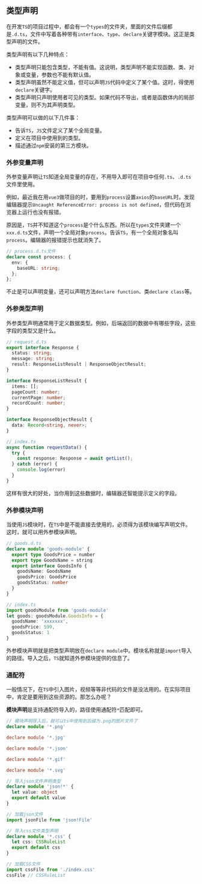 ## 类型声明

在开发`TS`的项目过程中，都会有一个`types`的文件夹，里面的文件后缀都是`.d.ts`，文件中写着各种带有`interface`、`type`、`declare`关键字模块。这正是类型声明的文件。

类型声明有以下几种特点：

- 类型声明只能包含类型，不能有值。这说明，类型声明不能实现函数、类、对象或变量，参数也不能有默认值。
- 类型声明虽然不能定义值，但可以声明`JS`代码中定义了某个值。这时，得使用`declare`关键字。
- 类型声明只声明使用者可见的类型。如果代码不导出，或者是函数体内的局部变量，则不为其声明类型。

类型声明可以做的以下几件事：

- 告诉`TS`，`JS`文件定义了某个全局变量。
- 定义在项目中使用到的类型。
- 描述通过`npm`安装的第三方模块。

### 外参变量声明

外参变量声明让`TS`知道全局变量的存在，不用导入即可在项目中任何`.ts`、`.d.ts`文件里使用。

例如，最近我在用`vue3`做项目的时，要用到`process`设置`axios`的`baseURL`时。发现编辑器提示`Uncaught ReferenceError: process is not defined`，但代码在浏览器上运行也没有报错。

原因是，`TS`并不知道这个`process`是个什么东西。所以在`types`文件夹建一个`xxx.d.ts`文件，声明一个全局对象`process`。告诉`TS`，有一个全局对象名叫`process`。编辑器的报错提示也就消失了。

```ts
// process.d.ts文件
declare const process: {
  env: {
    baseURL: string;
  };
};
```

不止是可以声明变量，还可以声明方法`declare function`、类`declare class`等。

### 外参类型声明

外参类型声明通常用于定义数据类型。例如，后端返回的数据中有哪些字段，这些字段的类型又是什么。

```ts
// request.d.ts
export interface Response {
  status: string;
  message: string;
  result: ResponseListResult | ResponseObjectResult;
}

interface ResponseListResult {
  items: [];
  pageCount: number;
  currentPage: number;
  recordCount: number;
}

interface ResponseObjectResult {
  data: Record<string, never>;
}

// index.ts
async function requestData() {
  try {
    const response: Response = await getList();
  } catch (error) {
    console.log(error)
  }
}
```

这样有很大的好处，当你用到这些数据时，编辑器还智能提示定义的字段。

### 外参模块声明

当使用`JS`模块时，在`TS`中是不能直接去使用的，必须得为该模块编写声明文件。这时，就可以用外参模块声明。
```ts
// goods.d.ts
declare module 'goods-module' {
  export type GoodsPrice = number
  export type GoodsName = string
  export interface GoodsInfo {
    goodsName: GoodsName
    goodsPrice: GoodsPrice
    goodsStatus: number
  }
}

// index.ts
import goodsModule from 'goods-module'
let goods: goodsModule.GoodsInfo = {
  goodsName: 'xxxxxxx',
  goodsPrice: 599,
  goodsStatus: 1
}
```
外参模块声明就是把类型声明放在`declare module`中。模块名称就是`import`导入的路径。导入之后，`TS`就知道外参模块提供的信息了。

### 通配符
一般情况下，在`TS`中引入图片，视频等等非代码的文件是没法用的。在实际项目中，肯定是要用到这些资源的。那怎么办呢？

**模块声明**是支持通配符导入的，路径使用通配符`*`匹配即可。
```ts
// 模块声明导入后，就可以ts中使用到后缀为.png的图片文件了
declare module '*.png'

declare module '*.jpg'

declare module '*.json'

declare module '*.gif'

declare module '*.svg'

// 导入json文件声明类型
declare module 'json!*' {
  let value: object
  export default value
}

// 加载json文件
import jsonFile from 'json!File'

// 导入css文件类型声明
declare module '*.css' {
  let css: CSSRuleList
  export default css
}

// 加载CSS文件
import cssFile from './index.css'
cssFile // CSSRuleList
```